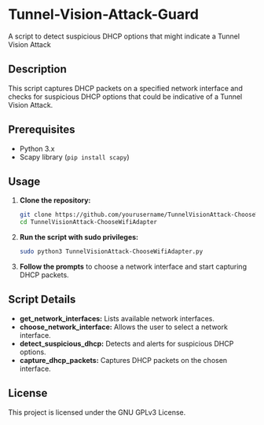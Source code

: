 # Tunnel-Vision-Attack-Guard
A script to detect suspicious DHCP options that might indicate a Tunnel Vision Attack

## Description

This script captures DHCP packets on a specified network interface and checks for suspicious DHCP options that could be indicative of a Tunnel Vision Attack.

## Prerequisites

- Python 3.x
- Scapy library (`pip install scapy`)

## Usage

1. **Clone the repository:**
    ```sh
    git clone https://github.com/yourusername/TunnelVisionAttack-ChooseWifiAdapter.git
    cd TunnelVisionAttack-ChooseWifiAdapter
    ```

2. **Run the script with sudo privileges:**
    ```sh
    sudo python3 TunnelVisionAttack-ChooseWifiAdapter.py
    ```

3. **Follow the prompts** to choose a network interface and start capturing DHCP packets.

## Script Details

- **get_network_interfaces:** Lists available network interfaces.
- **choose_network_interface:** Allows the user to select a network interface.
- **detect_suspicious_dhcp:** Detects and alerts for suspicious DHCP options.
- **capture_dhcp_packets:** Captures DHCP packets on the chosen interface.

## License

This project is licensed under the  GNU GPLv3 License.
